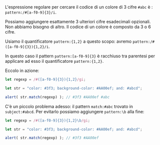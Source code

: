 L'espressione regolare per cercare il codice di un colore di 3 cifre `#abc` è : `pattern:/#[a-f0-9]{3}/i`.

Possiamo aggiungere esattamente 3 ulteriori cifre esadecimali opzionali. Non abbiamo bisogno di altro. Il codice di un colore è composto da 3 o 6 cifre.

Usiamo il quantificatore `pattern:{1,2}` a questo scopo: avremo `pattern:/#([a-f0-9]{3}){1,2}/i`.

In questo caso il pattern `pattern:[a-f0-9]{3}` è racchiuso tra parentesi per applicare ad esso il quantificatore `pattern:{1,2}`.

Eccolo in azione:

```js run
let regexp = /#([a-f0-9]{3}){1,2}/gi;

let str = "color: #3f3; background-color: #AA00ef; and: #abcd";

alert( str.match(regexp) ); // #3f3 #AA00ef #abc
```

C'è un piccolo problema adesso: il pattern `match:#abc` trovato in `subject:#abcd`. Per evitarlo possiamo aggiungere `pattern:\b` alla fine:

```js run
let regexp = /#([a-f0-9]{3}){1,2}\b/gi;

let str = "color: #3f3; background-color: #AA00ef; and: #abcd";

alert( str.match(regexp) ); // #3f3 #AA00ef
```
